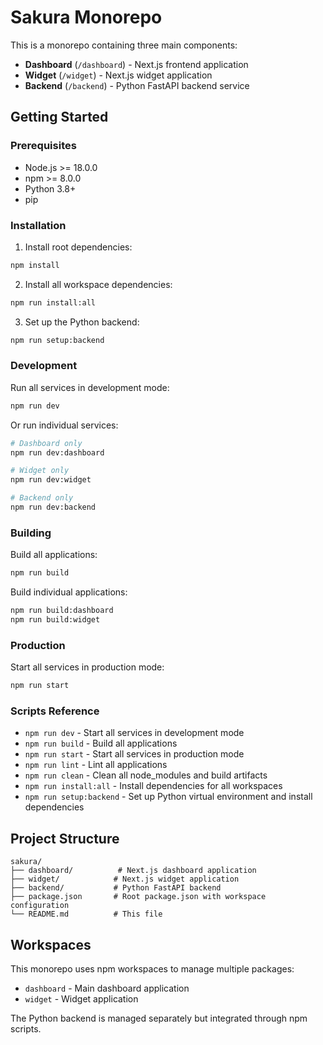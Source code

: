 # Sakura Monorepo

This is a monorepo containing three main components:

- **Dashboard** (`/dashboard`) - Next.js frontend application
- **Widget** (`/widget`) - Next.js widget application  
- **Backend** (`/backend`) - Python FastAPI backend service

## Getting Started

### Prerequisites

- Node.js >= 18.0.0
- npm >= 8.0.0
- Python 3.8+
- pip

### Installation

1. Install root dependencies:
```bash
npm install
```

2. Install all workspace dependencies:
```bash
npm run install:all
```

3. Set up the Python backend:
```bash
npm run setup:backend
```

### Development

Run all services in development mode:
```bash
npm run dev
```

Or run individual services:
```bash
# Dashboard only
npm run dev:dashboard

# Widget only  
npm run dev:widget

# Backend only
npm run dev:backend
```

### Building

Build all applications:
```bash
npm run build
```

Build individual applications:
```bash
npm run build:dashboard
npm run build:widget
```

### Production

Start all services in production mode:
```bash
npm run start
```

### Scripts Reference

- `npm run dev` - Start all services in development mode
- `npm run build` - Build all applications
- `npm run start` - Start all services in production mode
- `npm run lint` - Lint all applications
- `npm run clean` - Clean all node_modules and build artifacts
- `npm run install:all` - Install dependencies for all workspaces
- `npm run setup:backend` - Set up Python virtual environment and install dependencies

## Project Structure

```
sakura/
├── dashboard/          # Next.js dashboard application
├── widget/            # Next.js widget application
├── backend/           # Python FastAPI backend
├── package.json       # Root package.json with workspace configuration
└── README.md          # This file
```

## Workspaces

This monorepo uses npm workspaces to manage multiple packages:

- `dashboard` - Main dashboard application
- `widget` - Widget application

The Python backend is managed separately but integrated through npm scripts.

